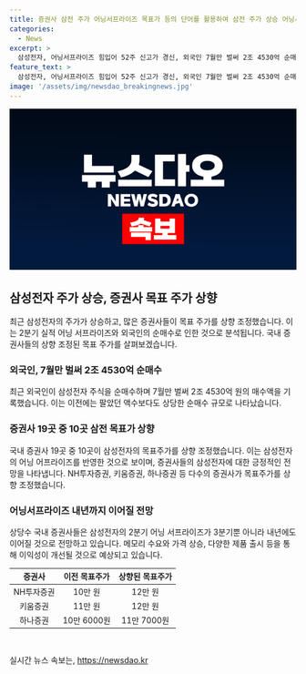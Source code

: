 ```yaml
---
title: 증권사 삼전 주가 어닝서프라이즈 목표가 등의 단어를 활용하여 삼전 주가 상승 어닝서프라이즈에 목표가 상향
categories:
  - News
excerpt: >
  삼성전자, 어닝서프라이즈 힘입어 52주 신고가 경신, 외국인 7월만 벌써 2조 4530억 순매수 - 삼성전자의 주가가 어닝서프라이즈(깜짝 실적) 효과에 힘입어 2분기 동안 잠정 실적을 뛰어넘어 52주 최고가를 경신했습니다. 국내 증권사들은 삼성전자의 실적이 더 좋아질 것으로 기대하며 목표주가를 상향 조정하는 등 긍정적 전망을 제시했습니다. 외국인은 7월에만 2조 4530억 순매수를 기록하며 삼성전자에 대한 투자를 확대했습니다.
feature_text: >
  삼성전자, 어닝서프라이즈 힘입어 52주 신고가 경신, 외국인 7월만 벌써 2조 4530억 순매수 - 삼성전자의 주가가 어닝서프라이즈(깜짝 실적) 효과에 힘입어 2분기 동안 잠정 실적을 뛰어넘어 52주 최고가를 경신했습니다. 국내 증권사들은 삼성전자의 실적이 더 좋아질 것으로 기대하며 목표주가를 상향 조정하는 등 긍정적 전망을 제시했습니다. 외국인은 7월에만 2조 4530억 순매수를 기록하며 삼성전자에 대한 투자를 확대했습니다.
image: '/assets/img/newsdao_breakingnews.jpg'
---
```


<p><img src="/assets/img/newsdao_breakingnews.jpg" alt="pcversion 속보" /></p>

<h2 data-ke-size="size26">삼성전자 주가 상승, 증권사 목표 주가 상향</h2>

<p data-ke-size="size16">최근 삼성전자의 주가가 상승하고, 많은 증권사들이 목표 주가를 상향 조정했습니다. 이는 2분기 실적 어닝 서프라이즈와 외국인의 순매수로 인한 것으로 분석됩니다. 국내 증권사들의 상향 조정된 목표 주가를 살펴보겠습니다.</p>

<h3 data-ke-size="size24">외국인, 7월만 벌써 2조 4530억 순매수</h3>

<p data-ke-size="size16">최근 외국인이 삼성전자 주식을 순매수하며 7월만 벌써 2조 4530억 원의 매수액을 기록했습니다. 이는 이전에는 팔았던 액수보다도 상당한 순매수 규모로 나타났습니다.</p>

<h3 data-ke-size="size24">증권사 19곳 중 10곳 삼전 목표가 상향</h3>

<p data-ke-size="size16">국내 증권사 19곳 중 10곳이 삼성전자의 목표주가를 상향 조정했습니다. 이는 삼성전자의 어닝 어프라이즈를 반영한 것으로 보이며, 증권사들의 삼성전자에 대한 긍정적인 전망을 나타냅니다. NH투자증권, 키움증권, 하나증권 등 다수의 증권사가 목표주가를 상향 조정했습니다.</p>

<h3 data-ke-size="size24">어닝서프라이즈 내년까지 이어질 전망</h3>

<p data-ke-size="size16">상당수 국내 증권사들은 삼성전자의 2분기 어닝 서프라이즈가 3분기뿐 아니라 내년에도 이어질 것으로 전망하고 있습니다. 메모리 수요와 가격 상승, 다양한 제품 출시 등을 통해 이익성이 개선될 것으로 예상되고 있습니다.</p>

<table>
  <thead>
    <tr>
      <th style="text-align: center;">증권사</th>
      <th style="text-align: center;">이전 목표주가</th>
      <th style="text-align: center;">상향된 목표주가</th>
    </tr>
  </thead>
  <tbody>
    <tr>
      <td style="text-align: center;">NH투자증권</td>
      <td style="text-align: center;">10만 원</td>
      <td style="text-align: center;">12만 원</td>
    </tr>
    <tr>
      <td style="text-align: center;">키움증권</td>
      <td style="text-align: center;">11만 원</td>
      <td style="text-align: center;">12만 원</td>
    </tr>
    <tr>
      <td style="text-align: center;">하나증권</td>
      <td style="text-align: center;">10만 6000원</td>
      <td style="text-align: center;">11만 7000원</td>
    </tr>
  </tbody>
</table>

<p data-ke-size="size16">&nbsp;</p>
실시간 뉴스 속보는, <a href="https://newsdao.kr" rel="dofollow">https://newsdao.kr</a>


